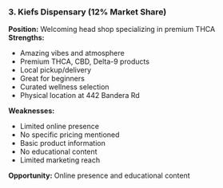 ### 3. Kiefs Dispensary (12% Market Share)
**Position:** Welcoming head shop specializing in premium THCA  
**Strengths:**
- Amazing vibes and atmosphere
- Premium THCA, CBD, Delta-9 products
- Local pickup/delivery
- Great for beginners
- Curated wellness selection
- Physical location at 442 Bandera Rd

**Weaknesses:**
- Limited online presence
- No specific pricing mentioned
- Basic product information
- No educational content
- Limited marketing reach

**Opportunity:** Online presence and educational content
